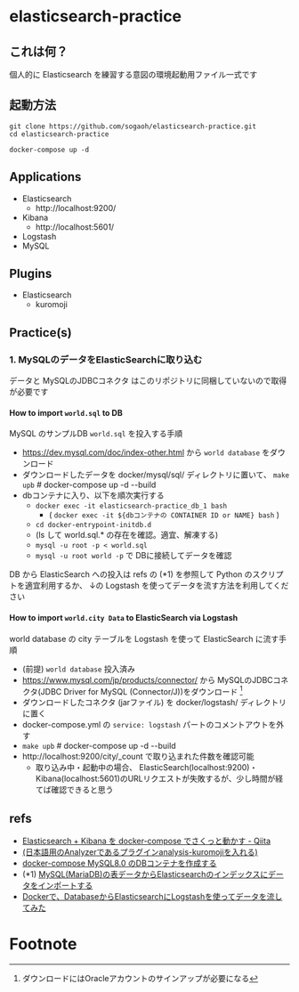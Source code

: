 # elasticsearch-practice

## これは何？
個人的に Elasticsearch を練習する意図の環境起動用ファイル一式です

## 起動方法
```
git clone https://github.com/sogaoh/elasticsearch-practice.git
cd elasticsearch-practice

docker-compose up -d
```

## Applications
- Elasticsearch
    - http://localhost:9200/
- Kibana 
    - http://localhost:5601/
- Logstash
- MySQL

## Plugins
- Elasticsearch
    - kuromoji


## Practice(s)

### 1. MySQLのデータをElasticSearchに取り込む
データと MySQLのJDBCコネクタ はこのリポジトリに同梱していないので取得が必要です

#### How to import `world.sql` to DB
MySQL のサンプルDB `world.sql` を投入する手順

- https://dev.mysql.com/doc/index-other.html から `world database` をダウンロード
- ダウンロードしたデータを docker/mysql/sql/ ディレクトリに置いて、 `make upb` # docker-compose up -d --build
- dbコンテナに入り、以下を順次実行する
    - `docker exec -it elasticsearch-practice_db_1 bash`
        - ( `docker exec -it ${dbコンテナの CONTAINER ID or NAME} bash` )
    - `cd docker-entrypoint-initdb.d`
    - (ls して world.sql.* の存在を確認。適宜、解凍する)
    - `mysql -u root -p < world.sql`
    - `mysql -u root world -p` で DBに接続してデータを確認

DB から ElasticSearch への投入は refs の (*1) を参照して Python のスクリプトを適宜利用するか、
↓の Logstash を使ってデータを流す方法を利用してください


#### How to import `world.city Data` to ElasticSearch via Logstash 
world database の city テーブルを Logstash を使って ElasticSearch に流す手順

- (前提) `world database` 投入済み
- https://www.mysql.com/jp/products/connector/ から MySQLのJDBCコネクタ(JDBC Driver for MySQL (Connector/J))をダウンロード [^1]
- ダウンロードしたコネクタ (jarファイル) を docker/logstash/ ディレクトリに置く
- docker-compose.yml の `service: logstash` パートのコメントアウトを外す
- `make upb` # docker-compose up -d --build
- http://localhost:9200/city/_count で取り込まれた件数を確認可能
    - 取り込み中・起動中の場合、 ElasticSearch(localhost:9200)・Kibana(localhost:5601)のURLリクエストが失敗するが、少し時間が経てば確認できると思う


## refs
- [Elasticsearch + Kibana を docker-compose でさくっと動かす - Qiita](https://qiita.com/nobuman/items/6308ea3bfd0aa0c58fdb)
- [(日本語用のAnalyzerであるプラグインanalysis-kuromojiを入れる)](https://tsgkdt.hatenablog.jp/entry/2019/01/03/215752)
- [docker-compose MySQL8.0 のDBコンテナを作成する](https://qiita.com/ucan-lab/items/b094dbfc12ac1cbee8cb)
- (*1) [MySQL(MariaDB)の表データからElasticsearchのインデックスにデータをインポートする](https://qiita.com/halhosono/items/91a54ef1ac691f43c11c) 
- [Dockerで、DatabaseからElasticsearchにLogstashを使ってデータを流してみた](https://qiita.com/takayuki-miura0203/items/ba9d59a8b267d785d0c6)


# Footnote
[^1]: ダウンロードにはOracleアカウントのサインアップが必要になる